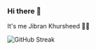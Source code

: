 ### Hi there 👋

<!--
**jibrankhursheed/jibrankhursheed** is a ✨ _special_ ✨ repository because its `README.md` (this file) appears on your GitHub profile.

Here are some ideas to get you started:

- 🔭 I’m currently working on ...
- 🌱 I’m currently learning ...
- 👯 I’m looking to collaborate on ...
- 🤔 I’m looking for help with ...
- 💬 Ask me about ...
- 📫 How to reach me: ...
- 😄 Pronouns: ...
- ⚡ Fun fact: ...
-->

It's me Jibran Khursheed :man_technologist:

![GitHub Streak](https://github-readme-streak-stats.herokuapp.com?user=jibrankhursheed&theme=chartreuse-dark)


